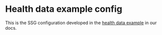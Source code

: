 # Health data example config

This is the SSG configuration developed in the [health data example](https://sqlsynthgen.readthedocs.io/en/latest/health_data.html) in our docs.
